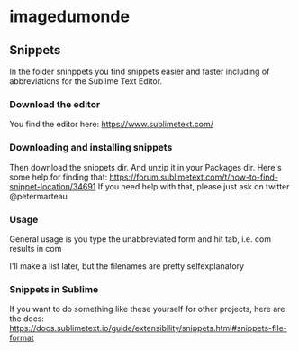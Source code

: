 # imagedumonde

## Snippets
In the folder sninppets you find snippets easier and faster including of abbreviations for the Sublime Text Editor. 

### Download the editor
You find the editor here:
https://www.sublimetext.com/

### Downloading and installing snippets
Then download the snippets dir. And unzip it in your Packages dir. Here's some help for finding that: https://forum.sublimetext.com/t/how-to-find-snippet-location/34691
If you need help with that, please just ask on twitter @petermarteau

### Usage
General usage is you type the unabbreviated form and hit tab, i.e.
com<tab> results in <expan orig="9">com</expan>
  
I'll make a list later, but the filenames are pretty selfexplanatory

### Snippets in Sublime
If you want to do something like these yourself for other projects, here are the docs:
https://docs.sublimetext.io/guide/extensibility/snippets.html#snippets-file-format
